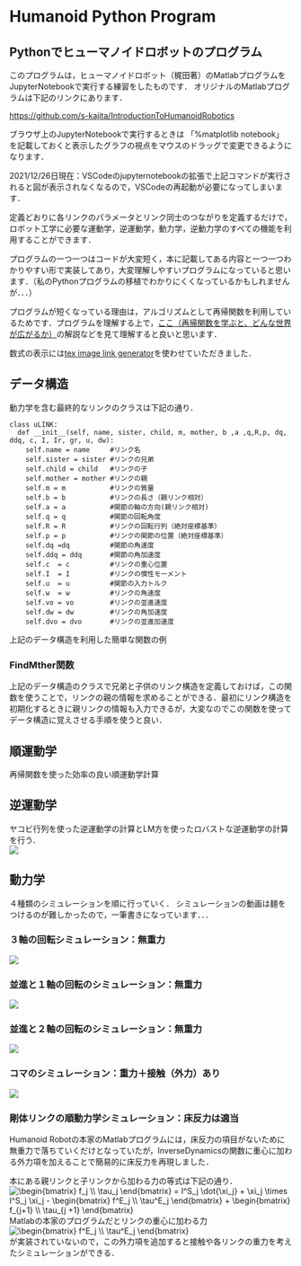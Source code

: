 # Humanoid Python Program
## Pythonでヒューマノイドロボットのプログラム
このプログラムは，ヒューマノイドロボット（梶田著）のMatlabプログラムをJupyterNotebookで実行する練習をしたものです．
オリジナルのMatlabプログラムは下記のリンクにあります．

<a href ="https://github.com/s-kajita/IntroductionToHumanoidRobotics">https://github.com/s-kajita/IntroductionToHumanoidRobotics</a>

ブラウザ上のJupyterNotebookで実行するときは
「%matplotlib notebook」
を記載しておくと表示したグラフの視点をマウスのドラッグで変更できるようになります．

2021/12/26日現在：VSCodeのjupyternotebookの拡張で上記コマンドが実行されると図が表示されなくなるので，VSCodeの再起動が必要になってしまいます．

定義どおりに各リンクのパラメータとリンク同士のつながりを定義するだけで，ロボット工学に必要な運動学，逆運動学，動力学，逆動力学のすべての機能を利用することができます．

プログラムの一つ一つはコードが大変短く，本に記載してある内容と一つ一つわかりやすい形で実装してあり，大変理解しやすいプログラムになっていると思います．（私のPythonプログラムの移植でわかりにくくなっているかもしれませんが．．．）

プログラムが短くなっている理由は，アルゴリズムとして再帰関数を利用しているためです．プログラムを理解する上で，<a href ="https://qiita.com/drken/items/23a4f604fa3f505dd5ad">ここ（再帰関数を学ぶと、どんな世界が広がるか）</a>の解説などを見て理解すると良いと思います．

数式の表示には<a href ="https://tex-image-link-generator.herokuapp.com/">tex image link generator</a>を使わせていただきました．

## データ構造
動力学を含む最終的なリンクのクラスは下記の通り．
```python:uLINK class
class uLINK:
  def __init__(self, name, sister, child, m, mother, b ,a ,q,R,p, dq, ddq, c, I, Ir, gr, u, dw):
    self.name = name     #リンク名
    self.sister = sister #リンクの兄弟
    self.child = child   #リンクの子
    self.mother = mother #リンクの親
    self.m = m           #リンクの質量
    self.b = b           #リンクの長さ（親リンク相対）
    self.a = a           #関節の軸の方向(親リンク相対)
    self.q = q           #関節の回転角度
    self.R = R           #リンクの回転行列（絶対座標基準）
    self.p = p           #リンクの関節の位置（絶対座標基準）
    self.dq =dq          #関節の角速度
    self.ddq = ddq       #関節の角加速度
    self.c  = c          #リンクの重心位置
    self.I  = I          #リンクの慣性モーメント
    self.u  = u          #関節の入力トルク
    self.w  = w          #リンクの角速度
    self.vo = vo         #リンクの並進速度
    self.dw = dw         #リンクの角加速度
    self.dvo = dvo       #リンクの並進加速度
```
上記のデータ構造を利用した簡単な関数の例



### FindMther関数
上記のデータ構造のクラスで兄弟と子供のリンク構造を定義しておけば，この関数を使うことで，リンクの親の情報を求めることができる．最初にリンク構造を初期化するときに親リンクの情報も入力できるが，大変なのでこの関数を使ってデータ構造に覚えさせる手順を使うと良い．



## 順運動学

再帰関数を使った効率の良い順運動学計算



## 逆運動学

ヤコビ行列を使った逆運動学の計算とLM方を使ったロバストな逆運動学の計算を行う．<br>
<img src="https://github.com/ttakubo/Humanoid/blob/main/anim.gif">

## 動力学

４種類のシミュレーションを順に行っていく．
シミュレーションの動画は麺をつけるのが難しかったので，一筆書きになっています．．．

### ３軸の回転シミュレーション：無重力

<img src="https://github.com/ttakubo/Humanoid/blob/main/rotate.gif">

### 並進と１軸の回転のシミュレーション：無重力

<img src="https://github.com/ttakubo/Humanoid/blob/main/screwmotion.gif">

### 並進と２軸の回転のシミュレーション：無重力

<img src="https://github.com/ttakubo/Humanoid/blob/main/rigidbody_fly.gif">

### コマのシミュレーション：重力＋接触（外力）あり

<img src="https://github.com/ttakubo/Humanoid/blob/main/top_anim.gif">


### 剛体リンクの順動力学シミュレーション：床反力は適当

Humanoid Robotの本家のMatlabプログラムには，床反力の項目がないために無重力で落ちていくだけとなっていたが，InverseDynamicsの関数に重心に加わる外力項を加えることで簡易的に床反力を再現しました．

本にある親リンクと子リンクから加わる力の等式は下記の通り．<br>
<img src=
"https://render.githubusercontent.com/render/math?math=%5Cdisplaystyle+%5Cbegin%7Bbmatrix%7D%0Af_j++%5C%5C+%5Ctau_j+%0A%5Cend%7Bbmatrix%7D%0A%3D+I%5ES_j+%5Cdot%7B%5Cxi_j%7D+%2B+%5Cxi_j+%5Ctimes+I%5ES_j+%5Cxi_j+-%0A%5Cbegin%7Bbmatrix%7D%0Af%5EE_j+%5C%5C+%5Ctau%5EE_j+%0A%5Cend%7Bbmatrix%7D%0A%2B%0A%5Cbegin%7Bbmatrix%7D%0Af_%7Bj%2B1%7D++%5C%5C+%5Ctau_%7Bj+%2B1%7D%0A%5Cend%7Bbmatrix%7D" 
alt="\begin{bmatrix}
f_j  \\ \tau_j 
\end{bmatrix}
= I^S_j \dot{\xi_j} + \xi_j \times I^S_j \xi_j -
\begin{bmatrix}
f^E_j \\ \tau^E_j 
\end{bmatrix}
+
\begin{bmatrix}
f_{j+1}  \\ \tau_{j +1}
\end{bmatrix}">
<br>
Matlabの本家のプログラムだとリンクの重心に加わる力<br>
<img src=
"https://render.githubusercontent.com/render/math?math=%5Cdisplaystyle+%5Cbegin%7Bbmatrix%7D%0Af%5EE_j+%5C%5C+%5Ctau%5EE_j+%0A%5Cend%7Bbmatrix%7D" 
alt="\begin{bmatrix}
f^E_j \\ \tau^E_j 
\end{bmatrix}">
<br>
が実装されていないので，この外力項を追加すると接触や各リンクの重力を考えたシミュレーションができる．

